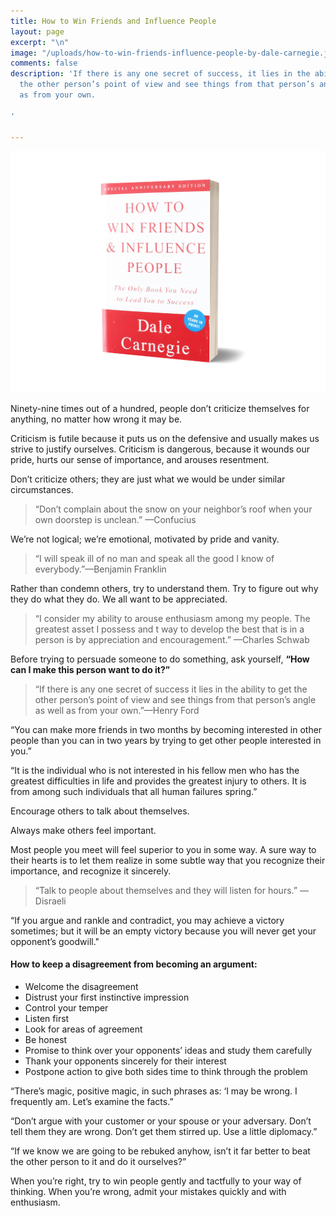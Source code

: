 ```yaml
---
title: How to Win Friends and Influence People
layout: page
excerpt: "\n"
image: "/uploads/how-to-win-friends-influence-people-by-dale-carnegie.jpg"
comments: false
description: 'If there is any one secret of success, it lies in the ability to get
  the other person’s point of view and see things from that person’s angle as well
  as from your own.

'

---
```

![](/uploads/how-to-win-friends-influence-people-by-dale-carnegie.jpg)

Ninety-nine times out of a hundred, people don’t criticize themselves for anything, no matter how wrong it may be.

Criticism is futile because it puts us on the defensive and usually makes us strive to justify ourselves. Criticism is dangerous, because it wounds our pride, hurts our sense of importance, and arouses resentment.

Don’t criticize others; they are just what we would be under similar circumstances.

> “Don’t complain about the snow on your neighbor’s roof when your own doorstep is unclean.” —Confucius

We’re not logical; we’re emotional, motivated by pride and vanity.

> “I will speak ill of no man and speak all the good I know of everybody.”—Benjamin Franklin

Rather than condemn others, try to understand them. Try to figure out why they do what they do. We all want to be appreciated.

> “I consider my ability to arouse enthusiasm among my people. The greatest asset I possess and t way to develop the best that is in a person is by appreciation and encouragement.” —Charles Schwab

Before trying to persuade someone to do something, ask yourself, **“How can I make this person want to do it?”**

> “If there is any one secret of success it lies in the ability to get the other person’s point of view and see things from that person’s angle as well as from your own.”—Henry Ford

“You can make more friends in two months by becoming interested in other people than you can in two years by trying to get other people interested in you.”

“It is the individual who is not interested in his fellow men who has the greatest difficulties in life and provides the greatest injury to others. It is from among such individuals that all human failures spring.”

Encourage others to talk about themselves.

Always make others feel important.

Most people you meet will feel superior to you in some way. A sure way to their hearts is to let them realize in some subtle way that you recognize their importance, and recognize it sincerely.

> “Talk to people about themselves and they will listen for hours.” —Disraeli

“If you argue and rankle and contradict, you may achieve a victory sometimes; but it will be an empty victory because you will never get your opponent’s goodwill."

#### How to keep a disagreement from becoming an argument:

* Welcome the disagreement
* Distrust your first instinctive impression
* Control your temper
* Listen first
* Look for areas of agreement
* Be honest
* Promise to think over your opponents’ ideas and study them carefully
* Thank your opponents sincerely for their interest
* Postpone action to give both sides time to think through the problem

“There’s magic, positive magic, in such phrases as: ‘I may be wrong. I frequently am. Let’s examine the facts.”

“Don’t argue with your customer or your spouse or your adversary. Don’t tell them they are wrong. Don’t get them stirred up. Use a little diplomacy.”

“If we know we are going to be rebuked anyhow, isn’t it far better to beat the other person to it and do it ourselves?”

When you’re right, try to win people gently and tactfully to your way of thinking. When you’re wrong, admit your mistakes quickly and with enthusiasm.